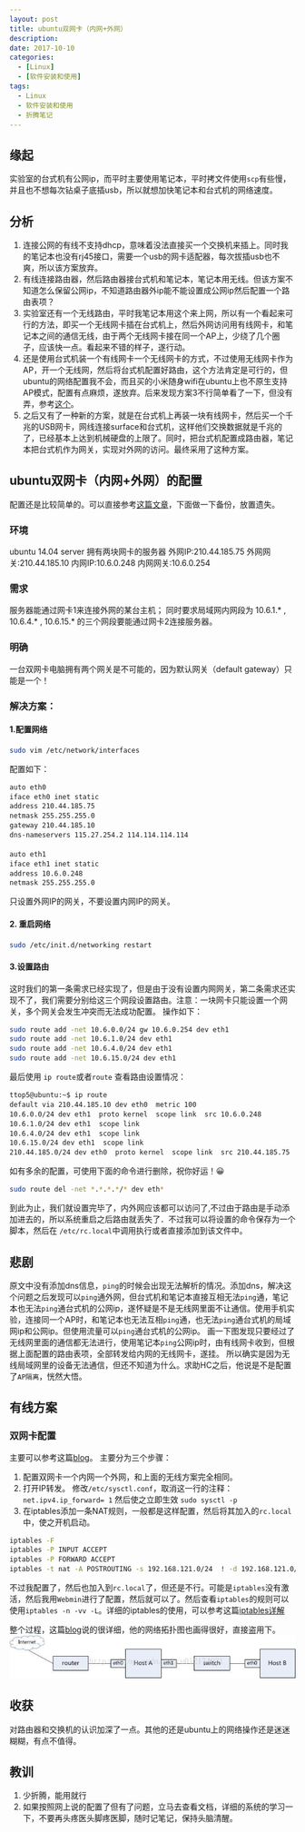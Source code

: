 ```yaml
---
layout: post
title: ubuntu双网卡（内网+外网）
description: 
date: 2017-10-10
categories: 
  - [Linux]
  - [软件安装和使用]
tags:
  - Linux
  - 软件安装和使用
  - 折腾笔记
---
```


## 缘起

实验室的台式机有公网ip，而平时主要使用笔记本，平时拷文件使用`scp`有些慢，并且也不想每次钻桌子底插usb，所以就想加快笔记本和台式机的网络速度。

## 分析

1. 连接公网的有线不支持dhcp，意味着没法直接买一个交换机来插上。同时我的笔记本也没有rj45接口，需要一个usb的网卡适配器，每次拔插usb也不爽，所以该方案放弃。
2. 有线连接路由器，然后路由器接台式机和笔记本，笔记本用无线。但该方案不知道怎么保留公网ip，不知道路由器外ip能不能设置成公网ip然后配置一个路由表项？
3. 实验室还有一个无线路由，平时我笔记本用这个来上网，所以有一个看起来可行的方法，即买一个无线网卡插在台式机上，然后外网访问用有线网卡，和笔记本之间的通信无线，由于两个无线网卡接在同一个AP上，少绕了几个圈子，应该快一点。看起来不错的样子，遂行动。
4. 还是使用台式机装一个有线网卡一个无线网卡的方式，不过使用无线网卡作为AP，开一个无线网，然后将台式机配置好路由，这个方法肯定是可行的，但ubuntu的网络配置我不会，而且买的小米随身wifi在ubuntu上也不原生支持AP模式，配置有点麻烦，遂放弃。后来发现方案3不行简单看了一下，但没有弄，参考[这个](http://www.cnblogs.com/fenggangwu/archive/2011/06/20/linux_gateway.html)。
5. 之后又有了一种新的方案，就是在台式机上再装一块有线网卡，然后买一个千兆的USB网卡，网线连接surface和台式机，这样他们交换数据就是千兆的了，已经基本上达到机械硬盘的上限了。同时，把台式机配置成路由器，笔记本把台式机作为网关，实现对外网的访问。最终采用了这种方案。

## ubuntu双网卡（内网+外网）的配置

配置还是比较简单的。可以直接参考[这篇文章](https://github.com/ttop5/ttop5.github.io/issues/11)，下面做一下备份，放置遗失。

### 环境

ubuntu 14.04 server
拥有两块网卡的服务器
外网IP:210.44.185.75 外网网关:210.44.185.10
内网IP:10.6.0.248 内网网关:10.6.0.254

### 需求

服务器能通过网卡1来连接外网的某台主机；
同时要求局域网内网段为 10.6.1.* , 10.6.4.* , 10.6.15.* 的三个网段要能通过网卡2连接服务器。

### 明确

一台双网卡电脑拥有两个网关是不可能的，因为默认网关（default gateway）只能是一个！

### 解决方案：

#### 1.配置网络

```bash
sudo vim /etc/network/interfaces
```

配置如下：

```bash
auto eth0
iface eth0 inet static
address 210.44.185.75
netmask 255.255.255.0
gateway 210.44.185.10
dns-nameservers 115.27.254.2 114.114.114.114

auto eth1
iface eth1 inet static
address 10.6.0.248
netmask 255.255.255.0
```
只设置外网IP的网关，不要设置内网IP的网关。

#### 2. 重启网络

```bash
sudo /etc/init.d/networking restart
```

#### 3.设置路由

这时我们的第一条需求已经实现了，但是由于没有设置内网网关，第二条需求还实现不了，我们需要分别给这三个网段设置路由。注意：一块网卡只能设置一个网关，多个网关会发生冲突而无法成功配置。
操作如下：

```bash 
sudo route add -net 10.6.0.0/24 gw 10.6.0.254 dev eth1
sudo route add -net 10.6.1.0/24 dev eth1
sudo route add -net 10.6.4.0/24 dev eth1
sudo route add -net 10.6.15.0/24 dev eth1
```
最后使用 `ip route`或者`route` 查看路由设置情况：

```bash
ttop5@ubuntu:~$ ip route
default via 210.44.185.10 dev eth0  metric 100
10.6.0.0/24 dev eth1  proto kernel  scope link  src 10.6.0.248
10.6.1.0/24 dev eth1  scope link
10.6.4.0/24 dev eth1  scope link
10.6.15.0/24 dev eth1  scope link
210.44.185.0/24 dev eth0  proto kernel  scope link  src 210.44.185.75
```

如有多余的配置，可使用下面的命令进行删除，祝你好运！😀

```bash
sudo route del -net *.*.*.*/* dev eth*
```
到此为止，我们就设置完毕了，内外网应该都可以访问了,不过由于路由是手动添加进去的，所以系统重启之后路由就丢失了．不过我可以将设置的命令保存为一个脚本，然后在 `/etc/rc.local`中调用执行或者直接添加到该文件中。

## 悲剧

原文中没有添加dns信息，`ping`的时候会出现无法解析的情况。添加dns，解决这个问题之后发现可以`ping`通外网，但台式机和笔记本直接互相无法`ping`通，笔记本也无法`ping`通台式机的公网ip，遂怀疑是不是无线网里面不让通信。使用手机实验，连接同一个AP时，和笔记本也无法互相`ping`通，也无法`ping`通台式机的局域网ip和公网ip。但使用流量可以`ping`通台式机的公网ip。
画一下图发现只要经过了无线网里面的通信都无法进行，使用笔记本`ping`公网ip时，由有线网卡收到，但根据上面配置的路由表项，全部转发给内网的无线网卡，遂挂。
所以确实是因为无线局域网里的设备无法通信，但还不知道为什么。求助HC之后，他说是不是配置了`AP隔离`，恍然大悟。

## 有线方案

### 双网卡配置

主要可以参考这篇[blog](http://www.cnblogs.com/feiling/archive/2012/06/22/2558931.html)。
主要分为三个步骤：
1. 配置双网卡一个内网一个外网，和上面的无线方案完全相同。
2. 打开IP转发。
修改`/etc/sysctl.conf`，取消这一行的注释： 
```net.ipv4.ip_forward= 1```
然后使之立即生效
```sudo sysctl -p```
3. 在iptables添加一条NAT规则，一般都是这样配置，然后将其加入的`rc.local`中，使之开机启动。
```bash
iptables -F
iptables -P INPUT ACCEPT
iptables -P FORWARD ACCEPT
iptables -t nat -A POSTROUTING -s 192.168.121.0/24  ! -d 192.168.121.0/24 -o eth1 -j SNAT MASQUERADE
```
不过我配置了，然后也加入到`rc.local`了，但还是不行。可能是`iptables`没有激活，然后我用`Webmin`进行了配置，然后就可以了。然后查看`iptables`的规则可以使用```iptables -n -vv -L```。详细的iptables的使用，可以参考这篇[iptables详解](http://blog.csdn.net/u012174021/article/details/45390239)

整个过程，这篇[blog](http://blog.csdn.net/u012174021/article/details/45369457)说的很详细，他的网络拓扑图也画得很好，直接盗用下。
![](/images/doublenetcard1.jpg) 

## 收获

对路由器和交换机的认识加深了一点。其他的还是ubuntu上的网络操作还是迷迷糊糊，有点不值得。

## 教训

1. 少折腾，能用就行
2. 如果按照网上说的配置了但有了问题，立马去查看文档，详细的系统的学习一下，不要再头疼医头脚疼医脚，随时记笔记，保持头脑清醒。